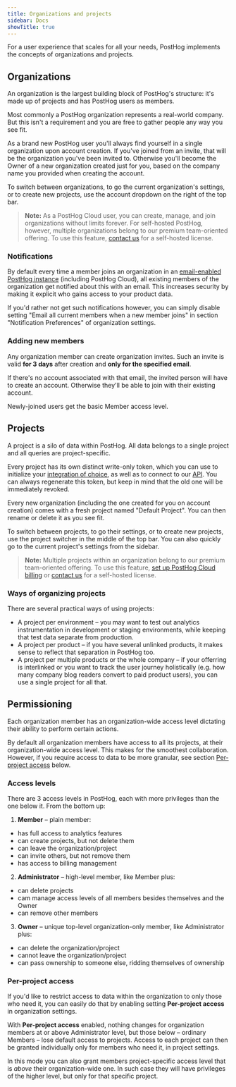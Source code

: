 ```yaml
---
title: Organizations and projects
sidebar: Docs
showTitle: true
---
```


For a user experience that scales for all your needs, PostHog implements the concepts of organizations and projects.

## Organizations

An organization is the largest building block of PostHog's structure: it's made up of projects and has PostHog users as members.

Most commonly a PostHog organization represents a real-world company. But this isn't a requirement and you are free to gather people any way you see fit.

As a brand new PostHog user you'll always find yourself in a single organization upon account creation.
If you've joined from an invite, that will be the organization you've been invited to.
Otherwise you'll become the Owner of a new organization created just for you, based on the company name you provided when creating the account.

To switch between organizations, to go the current organization's settings, or to create new projects, use the account dropdown on the right of the top bar.

> **Note:** As a PostHog Cloud user, you can create, manage, and join organizations without limits forever. For self-hosted PostHog, however, multiple organizations belong to our premium team-oriented offering. To use this feature, [contact us](https://share.hsforms.com/1-IVCY9gNRvaZBajMt_UPIg4559u) for a self-hosted license.

### Notifications

By default every time a member joins an organization in an [email-enabled PostHog instance](/docs/self-host/configure/email) (including PostHog Cloud), all existing members of the organization get notified about this with an email. This increases security by making it explicit who gains access to your product data.

If you'd rather not get such notifications however, you can simply disable setting "Email all current members when a new member joins" in section "Notification Preferences" of organization settings.

### Adding new members

Any organization member can create organization invites. Such an invite is valid **for 3 days** after creation and **only for the specified email**.

If there's no account associated with that email, the invited person will have to create an account. Otherwise they'll be able to join with their existing account.

Newly-joined users get the basic Member access level.

## Projects

A project is a silo of data within PostHog. All data belongs to a single project and all queries are project-specific.

Every project has its own distinct write-only token, which you can use to initialize your [integration of choice](/docs/integrate), as well as to connect to our [API](/docs/api). You can always regenerate this token, but keep in mind that the old one will be immediately revoked.

Every new organization (including the one created for you on account creation) comes with a fresh project named "Default Project". You can then rename or delete it as you see fit.

To switch between projects, to go their settings, or to create new projects, use the project switcher in the middle of the top bar. You can also quickly go to the current project's settings from the sidebar.

> **Note:** Multiple projects within an organization belong to our premium team-oriented offering. To use this feature, [set up PostHog Cloud billing](https://posthog.com/pricing) or [contact us](https://share.hsforms.com/1-IVCY9gNRvaZBajMt_UPIg4559u) for a self-hosted license.

### Ways of organizing projects

There are several practical ways of using projects:

- A project per environment – you may want to test out analytics instrumentation in development or staging environments, while keeping that test data separate from production.
- A project per product – if you have several unlinked products, it makes sense to reflect that separation in PostHog too.
- A project per multiple products or the whole company – if your offerring is interlinked or you want to track the user journey holistically (e.g. how many company blog readers convert to paid product users), you can use a single project for all that.

## Permissioning

Each organization member has an organization-wide access level dictating their ability to perform certain actions.

By default all organization members have access to all its projects, at their organization-wide access level.
This makes for the smoothest collaboration. However, if you require access to data to be more granular, see section [Per-project access](#per-project-access) below.

### Access levels

There are 3 access levels in PostHog, each with more privileges than the one below it. From the bottom up:

1. **Member** – plain member:
  - has full access to analytics features
  - can create projects, but not delete them
  - can leave the organization/project
  - can invite others, but not remove them
  - has access to billing management

2. **Administrator** – high-level member, like Member plus:
  - can delete projects
  - cam manage access levels of all members besides themselves and the Owner
  - can remove other members

3. **Owner** – unique top-level organization-only member, like Administrator plus:
  - can delete the organization/project
  - cannot leave the organization/project
  - can pass ownership to someone else, ridding themselves of ownership


### Per-project access

If you'd like to restrict access to data within the organization to only those who need it, you can easily do that by enabling setting **Per-project access** in organization settings.

With **Per-project access** enabled, nothing changes for organization members at or above Administrator level, but those below – ordinary Members – lose default access to projects.
Access to each project can then be granted individually only for members who need it, in project settings.

In this mode you can also grant members project-specific access level that is _above_ their organization-wide one. In such case they will have privileges of the higher level, but only for that specific project.
